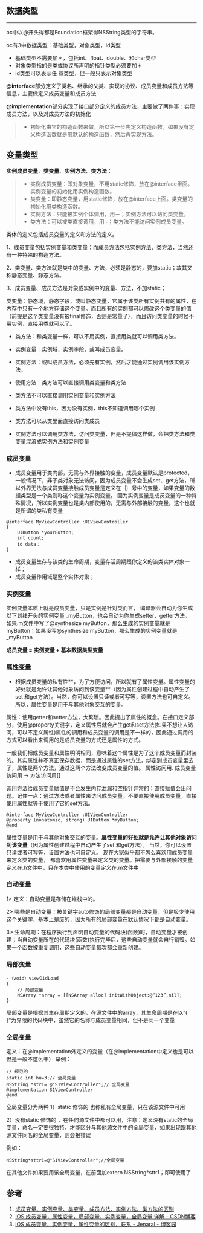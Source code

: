 ## 数据类型
-------


oc中以@开头得都是Foundation框架得NSString类型的字符串。

oc有3中数据类型：基础类型，对象类型，id类型

* 基础类型不需要加＊，包括int、float、double、和char类型
* 对象类型指的是类或协议所声明的指针类型必须要加＊
* id类型可以表示任 意类型，但一般只表示对象类型

**@interface**部分定义了类名、继承的父类、实现的协议、成员变量和成员方法等信息，主要做定义成员变量和成员方法

**@implementation**部分实现了接口部分定义的成员方法，主要做了两件事：实现成员方法，以及对成员方法的初始化

> *   初始化由它的构造函数来做，所以第一步先定义构造函数，如果没有定义构造函数就是用默认的构造函数，然后再实现方法。

## 变量类型

**实例成员变量**、**类变量**、**实例方法**、**类方法**：

> *   实例成员变量：即对象变量，不用static修饰，放在@interface里面。实例变量的初始化用实例构造函数。
> *   类变量：即静态变量，用static修饰，放在@interface上面。类变量的初始化用类构造函数。
> *   实例方法：只能被实例个体调用，用－；实例方法可以访问类变量。
> *   类方法：可以被类直接调用，用+；类方法不能访问实例成员变量。


类体的定义包括成员变量的定义和方法的定义。

1、成员变量包括实例变量和类变量；而成员方法包括实例方法、类方法，当然还有一种特殊的构造方法。

2、类变量、类方法就是类中的变量、方法，必须是静态的，要加static；故其又称静态变量、静态方法。

3、成员变量、成员方法是对象或实例中的变量、方法，不加static；

类变量：静态域，静态字段，或叫静态变量，它属于该类所有实例共有的属性，在内存中只有一个地方存储这个变量。而且所有的实例都可以修改这个类变量的值（前提是这个类变量没有被final修饰，否则是常量了），而且访问类变量的时候不用实例，直接用类就可以了。

* 类方法：和类变量一样，可以不用实例，直接用类就可以调用类方法。

* 实例变量：实例域，实例字段，或叫成员变量。

* 实例方法：或叫成员方法，必须先有实例，然后才能通过实例调用该实例方法。

* 使用方法：类方法可以直接调用类变量和类方法

*  类方法不可以直接调用实例变量和实例方法

*  类方法中没有this，因为没有实例，this不知道调用哪个实例

*  类方法可以从类里面直接访问类成员

*  实例方法可以调用类方法，访问类变量，但是不提倡这样做，会把类方法和类变量混淆成实例方法和实例变量

### 成员变量

* 成员变量用于类内部，无需与外界接触的变量，成员变量默认是protected，一般情况下，非子类对象无法访问，因为成员变量不会生成set、get方法，所以外界无法与成员变量接触成员变量是定义在｛｝号中的变量，如果变量的数据类型是一个类则称这个变量为实例变量。 因为实例变量是成员变量的一种特殊情况，所以实例变量也是类内部使用的，无需与外部接触的变量，这个也就是所谓的类私有变量　

```objc
@interface MyViewController :UIViewController
{
    UIButton *yourButton; 
    int count; 
    id data； 
} 
```

* 成员变量生存与该类的生命周期，变量存活周期跟你定义的该类实体对象一样；
* 成员变量作用域是整个实体对象；


### 实例变量

实例变量本质上就是成员变量，只是实例是针对类而言， 编译器会自动为你生成以下划线开头的实例变量 _myButton，也会自动为你生成setter，getter方法。 如果.m文件中写了@synthesize myButton，那么生成的实例变量就是myButton；如果没写@synthesize myButton，那么生成的实例变量就是_myButton

**成员变量 = 实例变量 + 基本数据类型变量**


### 属性变量

* 根据成员变量的私有性**，为了方便访问，所以就有了属性变量。属性变量的好处就是允许让其他对象访问到该变量**（因为属性创建过程中自动产生了set 和get方法）。当然，你可以设置只读或者可写等，设置方法也可自定义。所以，属性变量是用于与其他对象交互的变量。

属性：使用getter和setter方法，太繁琐。因此提出了属性的概念。在接口定义部分，使用@property关键字，定义属性后就会产生get和set方法(如果不想让人访问，可以不定义属性)属性的调用和成员变量的调用是不一样的，因此通过调用的方式可以看出来调用的是成员变量的方式还是属性的方式。

一般我们把成员变量和属性明明相同，意味着这个属性是为了这个成员变量而封装的。其实属性并不真正保存数据，而是通过属性的set方法，绑定到成员变量里去了，属性是两个方法，通过这两个方法改变成员变量的值。 属性访问用. 成员变量访问用 -> 方法访问用[]

调用方法给成员变量赋值是不会发生内存泄漏和空指针异常的；直接赋值会出问题。记住一点：通过方法或者属性来访问成员变量。不要直接使用成员变量，直接使用属性就等于使用了它的set方法。

```objc
@interface MyViewController :UIViewController 
@property (nonatomic, strong) UIButton *myButton; 
@end
```
属性变量是用于与其他对象交互的变量。**属性变量的好处就是允许让其他对象访问到该变量**（因为属性创建过程中自动产生了set 和get方法）。 当然，你可以设置只读或者可写等，设置方法也可自定义。 现在大家似乎都不怎么喜欢用成员变量来定义类的变量， 都喜欢用属性变量来定义类的变量。把需要与外部接触的变量定义在.h文件中，只在本类中使用的变量定义在.m文件中

### 自动变量

1> 定义：自动变量是存储在堆栈中的。

2> 哪些是自动变量：被关键字auto修饰的局部变量都是自动变量，但是极少使用这个关键字，基本上是废的，因为所有的局部变量在默认情况下都是自动变量。

3> 生命周期：在程序执行到声明自动变量的代码块(函数)时，自动变量才被创建；当自动变量所在的代码块(函数)执行完毕后，这些自动变量就会自行销毁。如果一个函数被重复调用，这些自动变量每次都会重新创建。

### 局部变量

```objc
-（void）viewDidLoad 
{ 
    // 局部变量 
    NSArray *array = [[NSArray alloc] initWithObject:@“123”,nil]; 
} 
```

局部变量是根据其生存周期定义的，在源文件中的array，其生命周期是在以“{ }”为界限的代码块中，虽然它的名称与成员变量相同，但不是同一个变量


### 全局变量

定义：在@implementation外定义的变量（在@implementation中定义也是可以但是一般不这么干） 
举例： 

```objc
// 规范的
static int hu=3;// 全局变量 
NSString *str1= @"S1ViewController";// 全局变量 
@implementation S1ViewController 
@end 
```

全局变量分为两种
1）static 修饰的  也称私有全局变量，只在该源文件中可用

2）没有static 修饰的 ，在任何源文件中都可以用，注意：定义没有static的全局变量，命名一定要很独特，才能区分与其他源文件中的全局变量，如果出现跟其他源文件同名的全局变量，则会报错误

例如：
```objc
NSString*sttr1=@"S1ViewController";//全局变量  
```

在其他文件如果要用该全局变量，在前面加extern NSString*sttr1；即可使用了



## 参考

1. [成员变量、实例变量、类变量、成员方法、实例方法、类方法的区别](https://blog.csdn.net/wuha0/article/details/7084136)
2. [IOS 成员变量，属性变量，局部变量，实例变量，全局变量 详解 - CSDN博客](https://blog.csdn.net/chenshun123/article/details/52280564)
3. [iOS 成员变量，实例变量，属性变量的区别，联系 - Jenaral - 博客园](https://www.cnblogs.com/Jenaral/p/5970393.html)